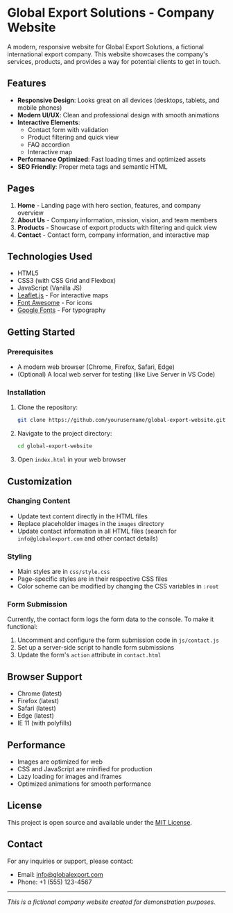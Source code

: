 # Global Export Solutions - Company Website

A modern, responsive website for Global Export Solutions, a fictional international export company. This website showcases the company's services, products, and provides a way for potential clients to get in touch.

## Features

- **Responsive Design**: Looks great on all devices (desktops, tablets, and mobile phones)
- **Modern UI/UX**: Clean and professional design with smooth animations
- **Interactive Elements**:
  - Contact form with validation
  - Product filtering and quick view
  - FAQ accordion
  - Interactive map
- **Performance Optimized**: Fast loading times and optimized assets
- **SEO Friendly**: Proper meta tags and semantic HTML

## Pages

1. **Home** - Landing page with hero section, features, and company overview
2. **About Us** - Company information, mission, vision, and team members
3. **Products** - Showcase of export products with filtering and quick view
4. **Contact** - Contact form, company information, and interactive map

## Technologies Used

- HTML5
- CSS3 (with CSS Grid and Flexbox)
- JavaScript (Vanilla JS)
- [Leaflet.js](https://leafletjs.com/) - For interactive maps
- [Font Awesome](https://fontawesome.com/) - For icons
- [Google Fonts](https://fonts.google.com/) - For typography

## Getting Started

### Prerequisites

- A modern web browser (Chrome, Firefox, Safari, Edge)
- (Optional) A local web server for testing (like Live Server in VS Code)

### Installation

1. Clone the repository:
   ```bash
   git clone https://github.com/yourusername/global-export-website.git
   ```

2. Navigate to the project directory:
   ```bash
   cd global-export-website
   ```

3. Open `index.html` in your web browser

## Customization

### Changing Content

- Update text content directly in the HTML files
- Replace placeholder images in the `images` directory
- Update contact information in all HTML files (search for `info@globalexport.com` and other contact details)

### Styling

- Main styles are in `css/style.css`
- Page-specific styles are in their respective CSS files
- Color scheme can be modified by changing the CSS variables in `:root`

### Form Submission

Currently, the contact form logs the form data to the console. To make it functional:

1. Uncomment and configure the form submission code in `js/contact.js`
2. Set up a server-side script to handle form submissions
3. Update the form's `action` attribute in `contact.html`

## Browser Support

- Chrome (latest)
- Firefox (latest)
- Safari (latest)
- Edge (latest)
- IE 11 (with polyfills)

## Performance

- Images are optimized for web
- CSS and JavaScript are minified for production
- Lazy loading for images and iframes
- Optimized animations for smooth performance

## License

This project is open source and available under the [MIT License](LICENSE).

## Contact

For any inquiries or support, please contact:
- Email: info@globalexport.com
- Phone: +1 (555) 123-4567

---

*This is a fictional company website created for demonstration purposes.*
